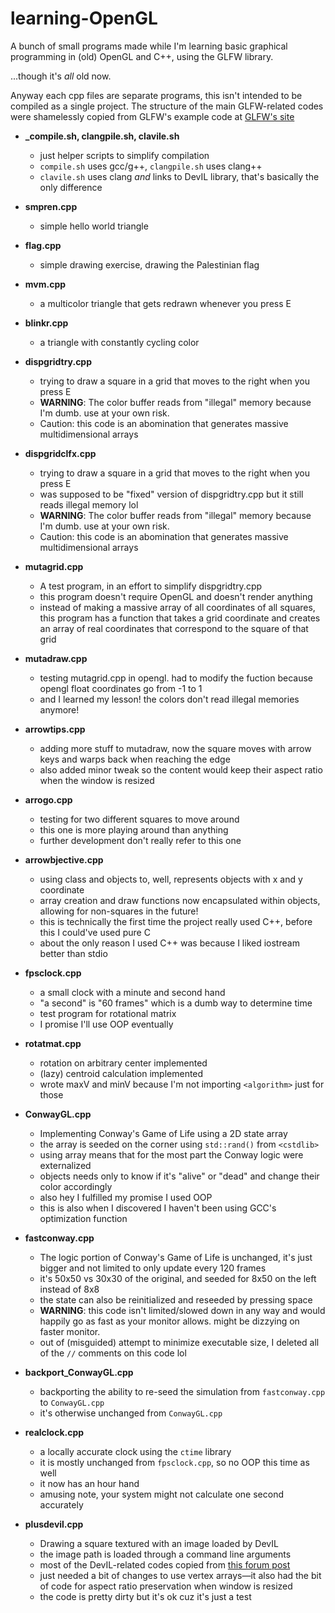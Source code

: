 # learning-OpenGL

A bunch of small programs made while I'm learning basic graphical programming in (old) OpenGL and C++, using the GLFW library.

...though it's *all* old now.

Anyway each cpp files are separate programs, this isn't intended to be compiled as a single project. The structure of the main GLFW-related codes were shamelessly copied from GLFW's example code at [GLFW's site](https://www.glfw.org/documentation)

* **_compile.sh, clangpile.sh, clavile.sh**
  * just helper scripts to simplify compilation
  * `compile.sh` uses gcc/g++, `clangpile.sh` uses clang++
  * `clavile.sh` uses clang _and_ links to DevIL library, that's basically the only difference


* **smpren.cpp**
  * simple hello world triangle
* **flag.cpp**
  * simple drawing exercise, drawing the Palestinian flag
* **mvm.cpp**
  * a multicolor triangle that gets redrawn whenever you press E
* **blinkr.cpp**
  * a triangle with constantly cycling color
* **dispgridtry.cpp**
  * trying to draw a square in a grid that moves to the right when you press E
  * **WARNING**: The color buffer reads from "illegal" memory because I'm dumb. use at your own risk.
  * Caution: this code is an abomination that generates massive multidimensional arrays
* **dispgridclfx.cpp**
  * trying to draw a square in a grid that moves to the right when you press E
  * was supposed to be "fixed" version of dispgridtry.cpp but it still reads illegal memory lol
  * **WARNING**: The color buffer reads from "illegal" memory because I'm dumb. use at your own risk.
  * Caution: this code is an abomination that generates massive multidimensional arrays
* **mutagrid.cpp**
  * A test program, in an effort to simplify dispgridtry.cpp
  * this program doesn't require OpenGL and doesn't render anything
  * instead of making a massive array of all coordinates of all squares, this program has a function that takes a grid coordinate and creates an array of real coordinates that correspond to the square of that grid
* **mutadraw.cpp**
  * testing mutagrid.cpp in opengl. had to modify the fuction because opengl float coordinates go from -1 to 1
  * and I learned my lesson! the colors don't read illegal memories anymore!
* **arrowtips.cpp**
  * adding more stuff to mutadraw, now the square moves with arrow keys and warps back when reaching the edge
  * also added minor tweak so the content would keep their aspect ratio when the window is resized
* **arrogo.cpp**
  * testing for two different squares to move around
  * this one is more playing around than anything
  * further development don't really refer to this one
* **arrowbjective.cpp**
  * using class and objects to, well, represents objects with x and y coordinate
  * array creation and draw functions now encapsulated within objects, allowing for non-squares in the future!
  * this is technically the first time the project really used C++, before this I could've used pure C
  * about the only reason I used C++ was because I liked iostream better than stdio
* **fpsclock.cpp**
  * a small clock with a minute and second hand
  * "a second" is "60 frames" which is a dumb way to determine time
  * test program for rotational matrix
  * I promise I'll use OOP eventually
* **rotatmat.cpp**
  * rotation on arbitrary center implemented
  * (lazy) centroid calculation implemented
  * wrote maxV and minV because I'm not importing `<algorithm>` just for those
* **ConwayGL.cpp**
  * Implementing Conway's Game of Life using a 2D state array
  * the array is seeded on the corner using `std::rand()` from `<cstdlib>`
  * using array means that for the most part the Conway logic were externalized
  * objects needs only to know if it's "alive" or "dead" and change their color accordingly
  * also hey I fulfilled my promise I used OOP
  * this is also when I discovered I haven't been using GCC's optimization function
* **fastconway.cpp**
  * The logic portion of Conway's Game of Life is unchanged, it's just bigger and not limited to only update every 120 frames
  * it's 50x50 vs 30x30 of the original, and seeded for 8x50 on the left instead of 8x8
  * the state can also be reinitialized and reseeded by pressing space
  * **WARNING**: this code isn't limited/slowed down in any way and would happily go as fast as your monitor allows. might be dizzying on faster monitor.
  * out of (misguided) attempt to minimize executable size, I deleted all of the `//` comments on this code lol
* **backport_ConwayGL.cpp**
  * backporting the ability to re-seed the simulation from `fastconway.cpp` to `ConwayGL.cpp`
  * it's otherwise unchanged from `ConwayGL.cpp`
* **realclock.cpp**
  * a locally accurate clock using the `ctime` library
  * it is mostly unchanged from `fpsclock.cpp`, so no OOP this time as well
  * it now has an hour hand
  * amusing note, your system might not calculate one second accurately
* **plusdevil.cpp**
  * Drawing a square textured with an image loaded by DevIL
  * the image path is loaded through a command line arguments
  * most of the DevIL-related codes copied from [this forum post](https://community.khronos.org/t/how-to-load-an-image-in-opengl/71231/6)
  * just needed a bit of changes to use vertex arrays—it also had the bit of code for aspect ratio preservation when window is resized
  * the code is pretty dirty but it's ok cuz it's just a test
